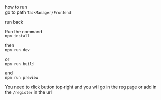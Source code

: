 how to run  
go to path ```TaskManager/Frontend```</br>

run back

Run the command </br>
```npm install```

then <br>
```npm run dev```

or <br>
```npm run build```

and  
```npm run preview```

You need to click button top-right and you will go in the reg page or add in the  ```/register```
in the url

